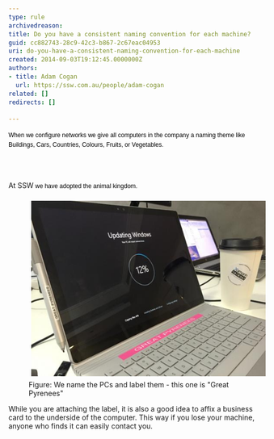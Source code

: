 ```yaml
---
type: rule
archivedreason: 
title: Do you have a consistent naming convention for each machine?
guid: cc882743-28c9-42c3-b867-2c67eac04953
uri: do-you-have-a-consistent-naming-convention-for-each-machine
created: 2014-09-03T19:12:45.0000000Z
authors:
- title: Adam Cogan
  url: https://ssw.com.au/people/adam-cogan
related: []
redirects: []

---
```



<p><span style="color:#000000;font-family:verdana, sans-serif;font-size:12px;line-height:16.8px;">When we configure networks we give all computers in the company a naming theme like Buildings, Cars, Countries, Colours, Fruits, or Vegetables. </span></p>
<br><excerpt class='endintro'></excerpt><br>
<p>At SSW<span style="color:#000000;font-family:verdana, sans-serif;font-size:12px;line-height:16.8px;"> we have adopted the animal kingdom.</span><span style="line-height:20.8px;">​</span>​</p><dd class="ssw15-rteElement-FigureNormal"><img src="SSW-computer-Great-Pyrenees.jpeg" alt="" style="margin:5px;" /><br>Figure: We na​​​me the PCs and label them​ - this one is "Great Pyrenees"<br></dd><p class="ssw15-rteElement-P">While you are attaching the label, it is also a good idea to affix a business card to the underside of the computer. ​​​​​This way if you lose your machine, anyone who finds it can easily contact you. <br></p>


